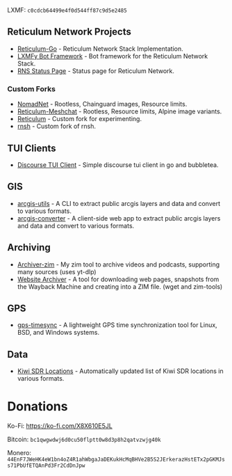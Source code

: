 LXMF: `c0cdcb64499e4f0d544ff87c9d5e2485`

## Reticulum Network Projects

- [Reticulum-Go](https://github.com/Sudo-Ivan/Reticulum-Go) - Reticulum Network Stack Implementation.
- [LXMFy Bot Framework](https://github.com/lxmfy/LXMFy) - Bot framework for the Reticulum Network Stack.
- [RNS Status Page](https://github.com/Sudo-Ivan/rns-status-page) - Status page for Reticulum Network.

### Custom Forks

- [NomadNet](https://github.com/Sudo-Ivan/NomadNet) - Rootless, Chainguard images, Resource limits.
- [Reticulum-Meshchat](https://github.com/Sudo-Ivan/reticulum-meshchat) - Rootless, Resource limits, Alpine image variants.
- [Reticulum](https://github.com/Sudo-Ivan/Reticulum) - Custom fork for experimenting.
- [rnsh](https://github.com/Sudo-Ivan/rnsh) - Custom fork of rnsh.

## TUI Clients

- [Discourse TUI Client](https://github.com/Sudo-Ivan/discourse-tui-client) - Simple discourse tui client in go and bubbletea.

## GIS

- [arcgis-utils](https://github.com/Sudo-Ivan/arcgis-utils) - A CLI to extract public arcgis layers and data and convert to various formats.
- [arcgis-converter](https://github.com/Sudo-Ivan/arcgis-converter) - A client-side web app to extract public arcgis layers and data and convert to various formats.

## Archiving

- [Archiver-zim](https://github.com/Sudo-Ivan/archiver-zim) - My zim tool to archive videos and podcasts, supporting many sources (uses yt-dlp)
- [Website Archiver](https://github.com/Sudo-Ivan/website-archiver) - A tool for downloading web pages, snapshots from the Wayback Machine and creating into a ZIM file. (wget and zim-tools)

## GPS

- [gps-timesync](https://github.com/Sudo-Ivan/gps-timesync) - A lightweight GPS time synchronization tool for Linux, BSD, and Windows systems.

## Data

- [Kiwi SDR Locations](https://github.com/Sudo-Ivan/web-sdr-locations/blob/main/data/kiwisdr_locations.geojson) - Automatically updated list of Kiwi SDR locations in various formats.

# Donations

Ko-Fi: https://ko-fi.com/X8X610E5JL

Bitcoin: `bc1qwgwdwj6d0cu50flptt0w8d3p8h2qatvzwjg40k`

Monero: `44EnF7JWeHK4eW1bn4oZ4R1ahWbgaJaDEKukHcMqBHVe2B5S2JErkerazHstETx2pGKMJss71PbUfETQAnPd3Fr2CdDnJpw`
